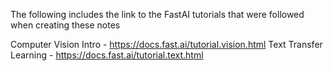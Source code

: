 The following includes the link to the FastAI tutorials that were followed when creating these notes

Computer Vision Intro - https://docs.fast.ai/tutorial.vision.html
Text Transfer Learning - https://docs.fast.ai/tutorial.text.html
